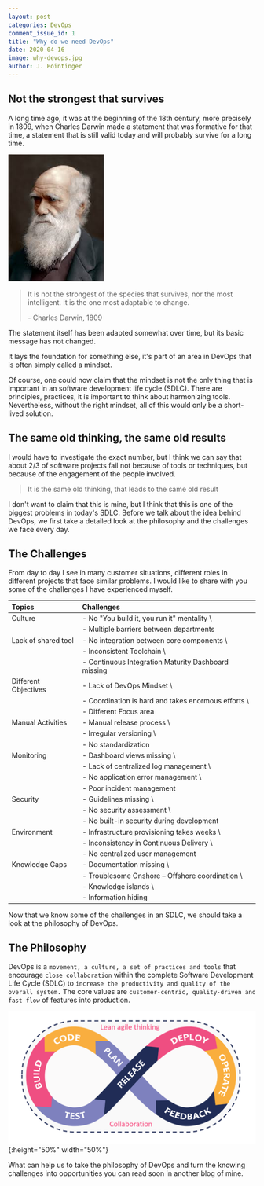 ```yaml
---
layout: post
categories: DevOps
comment_issue_id: 1
title: "Why do we need DevOps"
date: 2020-04-16
image: why-devops.jpg
author: J. Pointinger
---
```


## Not the strongest that survives

A long time ago, it was at the beginning of the 18th century, more precisely in 1809, when Charles Darwin made a statement that was formative for that time, a statement that is still valid today and will probably survive for a long time.

![Charles Darwin](/assets/images/blog/darwin.jfif)

> It is not the strongest of the species that survives, 
nor the most intelligent. It is the one most adaptable to change.
>
> \- Charles Darwin, 1809

The statement itself has been adapted somewhat over time, but its basic message has not changed.

It lays the foundation for something else, it's part of an area in DevOps that is often simply called a mindset.

Of course, one could now claim that the mindset is not the only thing that is important in an software development life cycle (SDLC). There are principles, practices, it is important to think about harmonizing tools. Nevertheless, without the right mindset, all of this would only be a short-lived solution.

## The same old thinking, the same old results

I would have to investigate the exact number, but I think we can say that about 2/3 of software projects fail not because of tools or techniques, but because of the engagement of the people involved.

> It is the same old thinking, that leads to the same old result

I don't want to claim that this is mine, but I think that this is one of the biggest problems in today's SDLC. Before we talk about the idea behind DevOps, we first take a detailed look at the philosophy and the challenges we face every day.

## The Challenges

From day to day I see in many customer situations, different roles in different projects that face similar problems. I would like to share with you some of the challenges I have experienced myself.

| Topics               | Challenges                                          |
|:---------------------|:----------------------------------------------------|
| Culture              | - No "You build it, you run it" mentality \
|                      | - Multiple barriers between departments |
| Lack of shared tool  | - No integration between core components \
|                      | - Inconsistent Toolchain \
|                      | - Continuous Integration Maturity Dashboard missing |
| Different Objectives | - Lack of DevOps Mindset \
|                      | - Coordination is hard and takes enormous efforts \
|                      | - Different Focus area |
| Manual Activities    | - Manual release process \
|                      | - Irregular versioning \
|                      | - No standardization |
| Monitoring           | - Dashboard views missing \
|                      | - Lack of centralized log management \
|                      | - No application error management \
|                      | - Poor incident management |
| Security             | - Guidelines missing \
|                      | - No security assessment \
|                      | - No built-in security during development |
| Environment          | - Infrastructure provisioning takes weeks \
|                      | - Inconsistency in Continuous Delivery \
|                      | - No centralized user management |
| Knowledge Gaps       | - Documentation missing \
|                      | - Troublesome Onshore – Offshore coordination \
|                      | - Knowledge islands \
|                      | - Information hiding |

Now that we know some of the challenges in an SDLC, we should take a look at the philosophy of DevOps.

## The Philosophy

DevOps is a `movement, a culture, a set of practices and tools` that encourage `close collaboration` within the complete Software Development Life Cycle (SDLC) to `increase the productivity and quality of the overall system.` The core values are `customer-centric, quality-driven and fast flow` of features into production.

![DevOps Philosophy](/assets/images/blog/devops-philosophy.png){:height="50%" width="50%"}

What can help us to take the philosophy of DevOps and turn the knowing challenges into opportunities you can read soon in another blog of mine.

<!-- https://pixabay.com/de/illustrations/weltall-rakete-weltraum-nacht-3262811/ -->